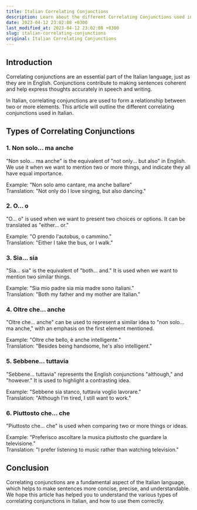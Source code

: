 ```yaml
---
title: Italian Correlating Conjunctions
description: Learn about the different Correlating Conjunctions used in Italian language
date: 2023-04-12 23:02:08 +0300
last_modified_at: 2023-04-12 23:02:08 +0300
slug: italian-correlating-conjunctions
original: Italian Correlating Conjunctions
---
```

## Introduction

Correlating conjunctions are an essential part of the Italian language, just as they are in English. Conjunctions contribute to making sentences coherent and help express thoughts accurately in speech and writing.

In Italian, correlating conjunctions are used to form a relationship between two or more elements. This article will outline the different correlating conjunctions used in Italian.

## Types of Correlating Conjunctions

### 1. Non solo… ma anche

"Non solo... ma anche" is the equivalent of "not only... but also" in English. We use it when we want to mention two or more things, and indicate they all have equal importance. 

Example: "Non solo amo cantare, ma anche ballare"  
Translation: "Not only do I love singing, but also dancing."

### 2. O... o

"O... o" is used when we want to present two choices or options. It can be translated as "either... or."

Example: "O prendo l'autobus, o cammino."  
Translation: "Either I take the bus, or I walk."

### 3. Sia... sia

"Sia... sia" is the equivalent of "both... and." It is used when we want to mention two similar things.

Example: "Sia mio padre sia mia madre sono italiani."  
Translation: "Both my father and my mother are Italian."

### 4. Oltre che... anche

"Oltre che... anche" can be used to represent a similar idea to "non solo… ma anche," with an emphasis on the first element mentioned.

Example: "Oltre che bello, è anche intelligente."  
Translation: "Besides being handsome, he's also intelligent."

### 5. Sebbene... tuttavia

"Sebbene... tuttavia" represents the English conjunctions "although," and "however." It is used to highlight a contrasting idea.

Example: "Sebbene sia stanco, tuttavia voglio lavorare."  
Translation: "Although I'm tired, I still want to work."

### 6. Piuttosto che... che

"Piuttosto che... che" is used when comparing two or more things or ideas.

Example: "Preferisco ascoltare la musica piuttosto che guardare la televisione."  
Translation: "I prefer listening to music rather than watching television."

## Conclusion

Correlating conjunctions are a fundamental aspect of the Italian language, which helps to make sentences more concise, precise, and understandable. We hope this article has helped you to understand the various types of correlating conjunctions in Italian, and how to use them correctly.